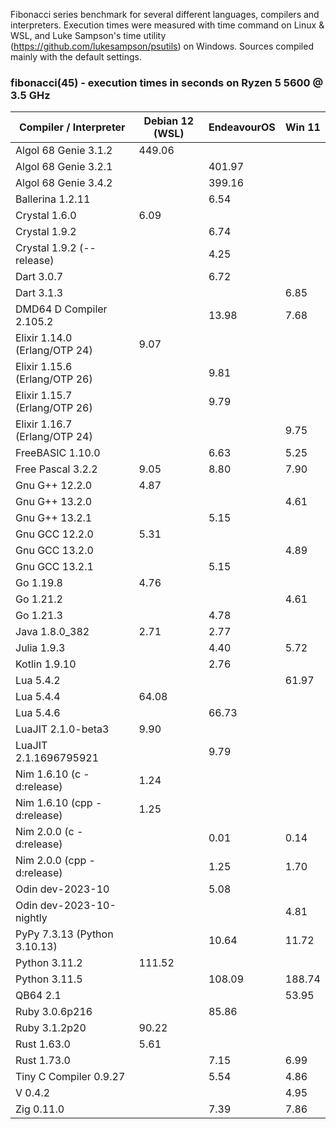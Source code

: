 Fibonacci series benchmark for several different languages, compilers and interpreters. Execution times were measured with time command on Linux & WSL, and Luke Sampson's time utility (https://github.com/lukesampson/psutils) on Windows. Sources compiled mainly with the default settings.

### fibonacci(45) - execution times in seconds on Ryzen 5 5600 @ 3.5 GHz
| Compiler / Interpreter | Debian 12 (WSL) | EndeavourOS | Win 11 |
| ----------------------------- | ------ | ------ | ------ |
| Algol 68 Genie 3.1.2          | 449.06 |        |        |
| Algol 68 Genie 3.2.1          |        | 401.97 |        |
| Algol 68 Genie 3.4.2          |        | 399.16 |        |
| Ballerina 1.2.11              |        |   6.54 |        |
| Crystal 1.6.0                 |   6.09 |        |        |
| Crystal 1.9.2                 |        |   6.74 |        |
| Crystal 1.9.2 (--release)     |        |   4.25 |        |
| Dart 3.0.7                    |        |   6.72 |        |
| Dart 3.1.3                    |        |        |   6.85 |
| DMD64 D Compiler 2.105.2      |        |  13.98 |   7.68 |
| Elixir 1.14.0 (Erlang/OTP 24) |   9.07 |        |        |
| Elixir 1.15.6 (Erlang/OTP 26) |        |   9.81 |        |
| Elixir 1.15.7 (Erlang/OTP 26) |        |   9.79 |        |
| Elixir 1.16.7 (Erlang/OTP 24) |        |        |   9.75 |
| FreeBASIC 1.10.0              |        |   6.63 |   5.25 |
| Free Pascal 3.2.2             |   9.05 |   8.80 |   7.90 |
| Gnu G++ 12.2.0                |   4.87 |        |        |
| Gnu G++ 13.2.0                |        |        |   4.61 |
| Gnu G++ 13.2.1                |        |   5.15 |        |
| Gnu GCC 12.2.0                |   5.31 |        |        |
| Gnu GCC 13.2.0                |        |        |   4.89 |
| Gnu GCC 13.2.1                |        |   5.15 |        |
| Go 1.19.8                     |   4.76 |        |        |
| Go 1.21.2                     |        |        |   4.61 |
| Go 1.21.3                     |        |   4.78 |        |
| Java 1.8.0_382                |   2.71 |   2.77 |        |
| Julia 1.9.3                   |        |   4.40 |   5.72 |
| Kotlin 1.9.10                 |        |   2.76 |        |
| Lua 5.4.2                     |        |        |  61.97 |
| Lua 5.4.4                     |  64.08 |        |        |
| Lua 5.4.6                     |        |  66.73 |        |
| LuaJIT 2.1.0-beta3            |   9.90 |        |        |
| LuaJIT 2.1.1696795921         |        |   9.79 |        |
| Nim 1.6.10 (c -d:release)     |   1.24 |        |        |
| Nim 1.6.10 (cpp -d:release)   |   1.25 |        |        |
| Nim 2.0.0 (c -d:release)      |        |   0.01 |   0.14 |
| Nim 2.0.0 (cpp -d:release)    |        |   1.25 |   1.70 |
| Odin dev-2023-10              |        |   5.08 |        |
| Odin dev-2023-10-nightly      |        |        |   4.81 |
| PyPy 7.3.13 (Python 3.10.13)  |        |  10.64 |  11.72 |
| Python 3.11.2                 | 111.52 |        |        |
| Python 3.11.5                 |        | 108.09 | 188.74 |
| QB64 2.1                      |        |        |  53.95 |
| Ruby 3.0.6p216                |        |  85.86 |        |
| Ruby 3.1.2p20                 |  90.22 |        |        |
| Rust 1.63.0                   |   5.61 |        |        |
| Rust 1.73.0                   |        |   7.15 |   6.99 |
| Tiny C Compiler 0.9.27        |        |   5.54 |   4.86 |
| V 0.4.2                       |        |        |   4.95 |
| Zig 0.11.0                    |        |   7.39 |   7.86 |
